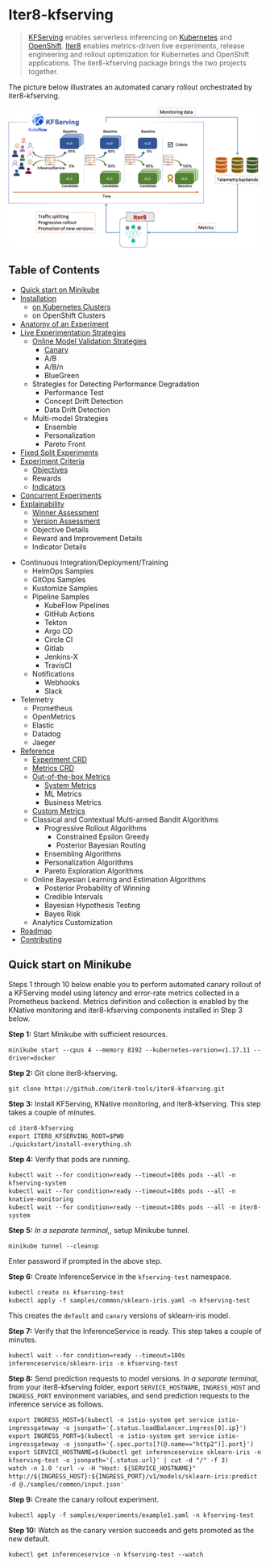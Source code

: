 # Iter8-kfserving
> [KFServing](https://github.com/kubeflow/kfserving) enables serverless inferencing on [Kubernetes](https://kubernetes.io) and [OpenShift](https://www.openshift.com). [Iter8](https://iter8.tools) enables metrics-driven live experiments, release engineering and rollout optimization for Kubernetes and OpenShift applications. The iter8-kfserving package brings the two projects together.

The picture below illustrates an automated canary rollout orchestrated by iter8-kfserving.

![Automated canary rollout orchestrated by iter8-kfserving](docs/images/iter8kfservingquickstart.png)


## Table of Contents
- [Quick start on Minikube](#Quick-start-on-Minikube)
- [Installation](./docs/installation.md)
  * [on Kubernetes Clusters](./docs/kubernetes.md)
  <!-- * [on OpenShift Clusters](./docs/openshift.md) -->
  * on OpenShift Clusters
- [Anatomy of an Experiment](./docs/anatomy.md)
- [Live Experimentation Strategies](./docs/strategy.md)
  * [Online Model Validation Strategies](./docs/validation.md)
    + [Canary](./docs/canary.md)
    <!-- + [A/B](./docs/ab.md)
    + [A/B/n](./docs/abn.md)
    + [BlueGreen](./docs/bluegreen.md) -->
    + A/B
    + A/B/n
    + BlueGreen
  <!-- * [Strategies for Detecting Performance Degradation](./docs/performance.md)
    + [Performance Test](./docs/performancetest.md)
    + [Concept Drift Detection](./docs/conceptdrift.md)
    + [Data Drift Detection](./docs/datadrift.md)
  * [Multi-model Strategies](./docs/multimodel.md)
    + [Ensemble](./docs/ensemble.md)
    + [Personalization](./docs/personalization.md)
    + [Pareto Front](./docs/pareto.md) -->
  * Strategies for Detecting Performance Degradation
    + Performance Test
    + Concept Drift Detection
    + Data Drift Detection
  * Multi-model Strategies
    + Ensemble
    + Personalization
    + Pareto Front
- [Fixed Split Experiments](./docs/fixed.md)
- [Experiment Criteria](./docs/criteria.md)
  * [Objectives](./docs/objectives.md)
  <!-- * [Rewards](./docs/rewards.md) -->
  * Rewards
  * [Indicators](./docs/indicators.md)
- [Concurrent Experiments](./docs/concurrency.md)
- [Explainability](./docs/explanation.md)
  * [Winner Assessment](./docs/winner.md)
  * [Version Assessment](./docs/version.md)
  <!-- * [Objective Details](./docs/objectives.md)
  * [Reward and Improvement Details](./docs/reward.md)
  * [Indicator Details](./docs/indicators.md) -->
  * Objective Details
  * Reward and Improvement Details
  * Indicator Details
<!-- - [Continuous Integration/Deployment/Training](./docs/cicdct.md)
  * [HelmOps Samples](./docs/helm-test.md)
  * [GitOps Samples](./docs/gitops.md)
  * [Kustomize Samples](./docs/kustomize.md)
  * [Pipeline Samples](./docs/pipelinetools.md)
    + [KubeFlow Pipelines](./docs/kfpipelines.md)
    + [GitHub Actions](./docs/githubactions.md)
    + [Tekton](./docs/tekton.md)
    + [Argo CD](./docs/argocd.md)
    + [Circle CI](./docs/circleci.md)
    + [Gitlab](./docs/gitlab.md)
    + [Jenkins-X](./docs/jenkins-x.md)
    + [TravisCI](./docs/travisci.md)
  * [Notifications](./docs/notifications.md)
    + [Webhooks](./docs/webhooks.md)
    + [Slack](./docs/slack.md)
- [Telemetry](./docs/telemetry.md)
    + [Prometheus](./docs/prometheus.md)
    + [OpenMetrics](./docs/openmetrics.md)
    + [Elastic](./docs/elastic.md)
    + [Datadog](./docs/datadog.md)
    + [Jaeger](./docs/jaeger.md) -->
- Continuous Integration/Deployment/Training
  * HelmOps Samples
  * GitOps Samples
  * Kustomize Samples
  * Pipeline Samples
    + KubeFlow Pipelines
    + GitHub Actions
    + Tekton
    + Argo CD
    + Circle CI
    + Gitlab
    + Jenkins-X
    + TravisCI
  * Notifications
    + Webhooks
    + Slack
- Telemetry
    + Prometheus
    + OpenMetrics
    + Elastic
    + Datadog
    + Jaeger
- [Reference](./docs/reference.md)
  * [Experiment CRD](./docs/experiment-crd.md)
  * [Metrics CRD](./docs/metrics-crd.md)
  * [Out-of-the-box Metrics](./docs/metrics-crd.md)
    + [System Metrics](./docs/system-metrics.md)
    <!-- + [ML Metrics](./docs/ml-metrics.md)
    + [Business Metrics](./docs/business-metrics.md) -->
    + ML Metrics
    + Business Metrics
  * [Custom Metrics](./docs/custom-metrics.md)
  <!-- * [Classical and Contextual Multi-armed Bandit Algorithms](./docs/mab.md)
    + [Progressive Rollout Algorithms](rolloutalgos.md)
      - [Constrained Epsilon Greedy](epsilon.md)
      - [Posterior Bayesian Routing](pbr.md)
    + [Ensembling Algorithms](ensemblealgos.md)
    + [Personalization Algorithms](personalizationalgos.md)
    + [Pareto Exploration Algorithms](paretoalgos.md)
  * [Online Bayesian Learning and Estimation Algorithms](./docs/bayesian.md)
    + [Posterior Probability of Winning](posterior.md)
    + [Credible Intervals](credible.md)
    + [Bayesian Hypothesis Testing](hypothesistests.md)
    + [Bayes Risk](risk.md)
  * [Analytics Customization](./docs/analytics-customization.md) -->
  * Classical and Contextual Multi-armed Bandit Algorithms
    + Progressive Rollout Algorithms
      - Constrained Epsilon Greedy
      - Posterior Bayesian Routing
    + Ensembling Algorithms
    + Personalization Algorithms
    + Pareto Exploration Algorithms
  * Online Bayesian Learning and Estimation Algorithms
    + Posterior Probability of Winning
    + Credible Intervals
    + Bayesian Hypothesis Testing
    + Bayes Risk
  * Analytics Customization
- [Roadmap](./docs/roadmap.md)
- [Contributing](./docs/contributing.md)

## Quick start on Minikube
Steps 1 through 10 below enable you to perform automated canary rollout of a KFServing model using latency and error-rate metrics collected in a Prometheus backend. Metrics definition and collection is enabled by the KNative monitoring and iter8-kfserving components installed in Step 3 below.

**Step 1:** Start Minikube with sufficient resources.
```
minikube start --cpus 4 --memory 8192 --kubernetes-version=v1.17.11 --driver=docker
```

**Step 2:** Git clone iter8-kfserving.
```
git clone https://github.com/iter8-tools/iter8-kfserving.git
```

**Step 3:** Install KFServing, KNative monitoring, and iter8-kfserving. This step takes a couple of minutes.
```
cd iter8-kfserving
export ITER8_KFSERVING_ROOT=$PWD
./quickstart/install-everything.sh
```

**Step 4:** Verify that pods are running.
```
kubectl wait --for condition=ready --timeout=180s pods --all -n kfserving-system
kubectl wait --for condition=ready --timeout=180s pods --all -n knative-monitoring
kubectl wait --for condition=ready --timeout=180s pods --all -n iter8-system
```

**Step 5:** *In a separate terminal,*, setup Minikube tunnel.
```
minikube tunnel --cleanup
```
Enter password if prompted in the above step.

**Step 6:** Create InferenceService in the `kfserving-test` namespace.
```
kubectl create ns kfserving-test
kubectl apply -f samples/common/sklearn-iris.yaml -n kfserving-test
```
This creates the `default` and `canary` versions of sklearn-iris model.

**Step 7:** Verify that the InferenceService is ready. This step takes a couple of minutes.
```
kubectl wait --for condition=ready --timeout=180s inferenceservice/sklearn-iris -n kfserving-test
```

**Step 8:** Send prediction requests to model versions. *In a separate terminal,* from your iter8-kfserving folder, export `SERVICE_HOSTNAME`, `INGRESS_HOST` and `INGRESS_PORT` environment variables, and send prediction requests to the inference service as follows.
```
export INGRESS_HOST=$(kubectl -n istio-system get service istio-ingressgateway -o jsonpath='{.status.loadBalancer.ingress[0].ip}')
export INGRESS_PORT=$(kubectl -n istio-system get service istio-ingressgateway -o jsonpath='{.spec.ports[?(@.name=="http2")].port}')
export SERVICE_HOSTNAME=$(kubectl get inferenceservice sklearn-iris -n kfserving-test -o jsonpath='{.status.url}' | cut -d "/" -f 3)
watch -n 1.0 'curl -v -H "Host: ${SERVICE_HOSTNAME}" http://${INGRESS_HOST}:${INGRESS_PORT}/v1/models/sklearn-iris:predict -d @./samples/common/input.json'
```

<!-- ### Observe metrics

9.*In a separate terminal,* port forward Prometheus so that you can observe metrics for default and canary model versions.

```
kubectl port-forward -n knative-monitoring \
$(kubectl get pods -n knative-monitoring \
--selector=app=prometheus --output=jsonpath="{.items[0].metadata.name}") \
9090
```
You can now access the Prometheus UI at `http://localhost:9090`. -->

**Step 9:** Create the canary rollout experiment.
```
kubectl apply -f samples/experiments/example1.yaml -n kfserving-test
```

**Step 10:** Watch as the canary version succeeds and gets promoted as the new default.
```
kubectl get inferenceservice -n kfserving-test --watch
```